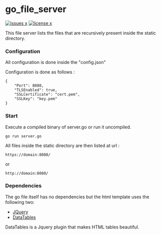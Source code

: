# go_file_server

[![issues x](https://img.shields.io/github/issues/paul-caron/go_file_server)](https://img.shields.io/github/issues/paul-caron/go_file_server) [![license x](https://img.shields.io/github/license/paul-caron/go_file_server)](https://img.shields.io/github/license/paul-caron/go_file_server)

This file server lists the files that are recursively present inside the static directory.

### Configuration

All configuration is done inside the "config.json"

Configuration is done as follows :
```
{
    "Port": 8080,
    "TLSEnabled": true,
    "SSLCertificate": "cert.pem",
    "SSLKey": "key.pem"
}
```

### Start
Execute a compiled binary of server.go or run it uncompiled.
```
go run server.go
```
All files inside the static directory are then listed at url :
```
https://domain:8080/
```
or
```
http://domain:8080/
```
### Dependencies

The go file itself has no dependencies but the html template uses the following two: 

- [JQuery](https://jquery.com/)
- [DataTables](https://datatables.net/)

DataTables is a Jquery plugin that makes HTML tables beautiful.
